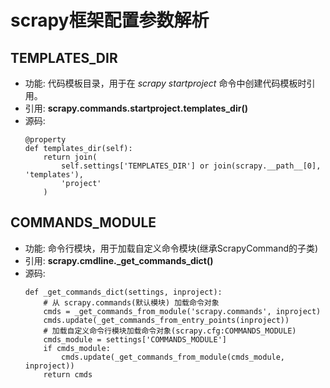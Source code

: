 # scrapy框架配置参数解析

## TEMPLATES_DIR
* 功能: 代码模板目录，用于在 *scrapy startproject* 命令中创建代码模板时引用。
* 引用: **scrapy.commands.startproject.templates_dir()**
* 源码:
    ```
    @property
    def templates_dir(self):
        return join(
            self.settings['TEMPLATES_DIR'] or join(scrapy.__path__[0], 'templates'),
            'project'
        )
    ```

## COMMANDS_MODULE
* 功能: 命令行模块，用于加载自定义命令模块(继承ScrapyCommand的子类) 
* 引用: **scrapy.cmdline._get_commands_dict()**
* 源码:
    ```
    def _get_commands_dict(settings, inproject):
        # 从 scrapy.commands(默认模块) 加载命令对象
        cmds = _get_commands_from_module('scrapy.commands', inproject)
        cmds.update(_get_commands_from_entry_points(inproject))
        # 加载自定义命令行模块加载命令对象(scrapy.cfg:COMMANDS_MODULE)
        cmds_module = settings['COMMANDS_MODULE']
        if cmds_module:
            cmds.update(_get_commands_from_module(cmds_module, inproject))
        return cmds
    ```